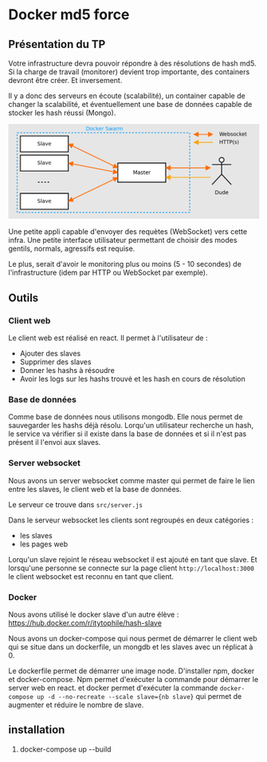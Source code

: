 # Docker md5 force

## Présentation du TP

Votre infrastructure devra pouvoir répondre à des résolutions de hash md5. Si la charge de travail (monitorer) devient trop importante, des containers devront être créer. Et inversement.

Il y a donc des serveurs en écoute (scalabilité), un container capable de changer la scalabilité, et éventuellement une base de données capable de stocker les hash réussi (Mongo).

![1](./img/1.png)

Une petite appli capable d'envoyer des requètes (WebSocket) vers cette infra. Une petite interface utilisateur permettant de choisir des modes gentils, normals, agressifs est requise.

Le plus, serait d'avoir le monitoring plus ou moins (5 - 10 secondes) de l'infrastructure (idem par HTTP ou WebSocket par exemple).

## Outils

### Client web

Le client web est réalisé en react. Il permet à l'utilisateur de :
- Ajouter des slaves
- Supprimer des slaves
- Donner les hashs à résoudre
- Avoir les logs sur les hashs trouvé et les hash en cours de résolution

### Base de données

Comme base de données nous utilisons mongodb. Elle nous permet de sauvegarder les hashs déjà résolu. Lorqu'un utilisateur recherche un hash, le service va vérifier si il existe dans la base de données et si il n'est pas présent il l'envoi aux slaves.

### Server websocket

Nous avons un server websocket comme master qui permet de faire le lien entre les slaves, le client web et la base de données.

Le serveur ce trouve dans ```src/server.js```

Dans le serveur websocket les clients sont regroupés en deux catégories :
- les slaves
- les pages web

Lorqu'un slave rejoint le réseau websocket il est ajouté en tant que slave. Et lorsqu'une personne se connecte sur la page client ```http://localhost:3000``` le client websocket est reconnu en tant que client.

### Docker

Nous avons utilisé le docker slave d'un autre élève : https://hub.docker.com/r/itytophile/hash-slave

Nous avons un docker-compose qui nous permet de démarrer le client web qui se situe dans un dockerfile, un mongdb et les slaves avec un réplicat à 0.

Le dockerfile permet de démarrer une image node. D'installer npm, docker et docker-compose. Npm permet d'exécuter la commande pour démarrer le server web en react. et docker permet d'exécuter la commande ```docker-compose up -d --no-recreate --scale slave={nb slave}``` qui permet de augmenter et réduire le nombre de slave.

## installation

1. docker-compose up --build